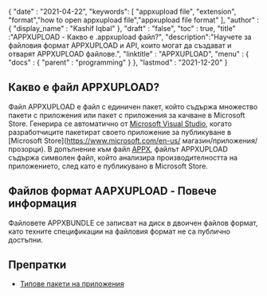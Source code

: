 {
  "date" : "2021-04-22",
  "keywords": [ "appxupload file", "extension", "format","how to open appxupload file","appxupload file format" ],
  "author" : {
    "display_name" : "Kashif Iqbal"
},
  "draft" : "false",
  "toc" : true,
  "title" :"APPXUPLOAD - Какво е .appxupload файл?",
  "description":"Научете за файловия формат APPXUPLOAD и API, които могат да създават и отварят APPXUPLOAD файлове.",
  "linktitle" : "APPXUPLOAD",
  "menu" : {
    "docs" : {
      "parent" : "programming"
}
},
  "lastmod" : "2021-12-20"
}

## Какво е файл APPXUPLOAD?

Файл APPXUPLOAD е файл с единичен пакет, който съдържа множество пакети с приложения или пакет с приложения за качване в Microsoft Store. Генерира се автоматично от [Microsoft Visual Studio](https://visualstudio.microsoft.com/), когато разработчиците пакетират своето приложение за публикуване в [Microsoft Store](https://www.microsoft.com/en-us/ магазин/приложения/прозорци). В допълнение към файл [APPX](/bg/programming/appx/), файлът APPXUPLOAD съдържа символен файл, който анализира производителността на приложението, след като е публикувано в Microsoft Store.

## Файлов формат AAPXUPLOAD - Повече информация

Файловете APPXBUNDLE се записват на диск в двоичен файлов формат, като техните спецификации на файловия формат не са публично достъпни.

## Препратки

* [Типове пакети на приложения](https://learn.microsoft.com/en-us/windows/msix/package/packaging-uwp-apps)

